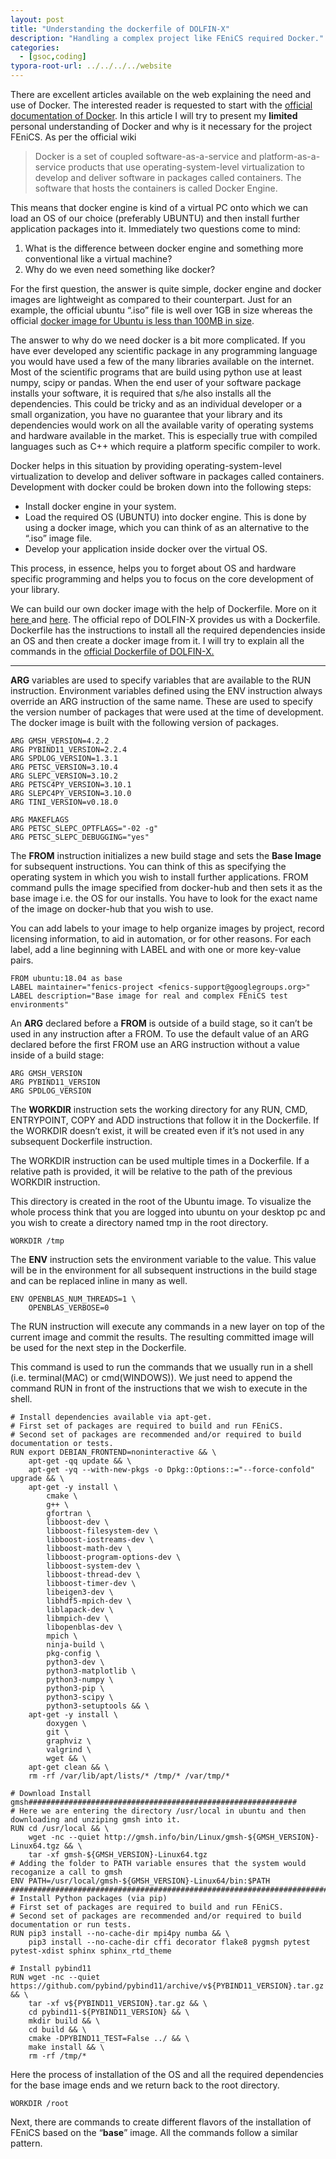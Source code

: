 ```yaml
---
layout: post
title: "Understanding the dockerfile of DOLFIN-X"
description: "Handling a complex project like FEniCS required Docker."
categories: 
  - [gsoc,coding]
typora-root-url: ../../../../website
---
```


There are excellent articles available on the web explaining the need and use of Docker. The interested reader is requested to start with the [official documentation of Docker](https://docs.docker.com/engine/docker-overview/). In this article I will try to present my **limited** personal understanding of Docker and why is it necessary for the project FEniCS. As per the official wiki

> Docker is a set of coupled software-as-a-service and platform-as-a-service products that use operating-system-level virtualization to develop and deliver software in packages called containers. The software that hosts the containers is called Docker Engine.

This means that docker engine is kind of a virtual PC onto which we can load an OS of our choice (preferably UBUNTU) and then install further application packages into it. Immediately two questions come to mind:

1. What is the difference between docker engine and something more conventional like a virtual machine?
2. Why do we even need something like docker?

For the first question, the answer is quite simple, docker engine and docker images are lightweight as compared to their counterpart. Just for an example, the official ubuntu “.iso” file is well over 1GB in size whereas the official [docker image for Ubuntu is less than 100MB in size](https://hub.docker.com/_/ubuntu?tab=tags).

The answer to why do we need docker is a bit more complicated. If you have ever developed any scientific package in any programming language you would have used a few of the many libraries available on the internet. Most of the scientific programs that are build using python use at least numpy, scipy or pandas. When the end user of your software package installs your software, it is required that s/he also installs all the dependencies. This could be tricky and as an individual developer or a small organization, you have no guarantee that your library and its dependencies would work on all the available varity of operating systems and hardware available in the market. This is especially true with compiled languages such as C++ which require a platform specific compiler to work.

Docker helps in this situation by providing operating-system-level virtualization to develop and deliver software in packages called containers. Development with docker could be broken down into the following steps:

- Install docker engine in your system.
- Load the required OS (UBUNTU) into docker engine. This is done by using a docker image, which you can think of as an alternative to the “.iso” image file.
- Develop your application inside docker over the virtual OS.

This process, in essence, helps you to forget about OS and hardware specific programming and helps you to focus on the core development of your library.

We can build our own docker image with the help of Dockerfile. More on it [here ](https://docs.docker.com/engine/reference/builder/)and [here](https://docs.docker.com/develop/develop-images/dockerfile_best-practices/). The official repo of DOLFIN-X provides us with a Dockerfile. Dockerfile has the instructions to install all the required dependencies inside an OS and then create a docker image from it. I will try to explain all the commands in the [official Dockerfile of DOLFIN-X.](https://github.com/FEniCS/dolfinx/blob/master/Dockerfile)

------

**ARG** variables are used to specify variables that are available to the RUN instruction. Environment variables defined using the ENV instruction always override an ARG instruction of the same name. These are used to specify the version number of packages that were used at the time of development. The docker image is built with the following version of packages.

```
ARG GMSH_VERSION=4.2.2
ARG PYBIND11_VERSION=2.2.4
ARG SPDLOG_VERSION=1.3.1
ARG PETSC_VERSION=3.10.4
ARG SLEPC_VERSION=3.10.2
ARG PETSC4PY_VERSION=3.10.1
ARG SLEPC4PY_VERSION=3.10.0
ARG TINI_VERSION=v0.18.0

ARG MAKEFLAGS
ARG PETSC_SLEPC_OPTFLAGS="-02 -g"
ARG PETSC_SLEPC_DEBUGGING="yes"
```

The **FROM** instruction initializes a new build stage and sets the **Base Image** for subsequent instructions. You can think of this as specifying the operating system in which you wish to install further applications. FROM command pulls the image specified from docker-hub and then sets it as the base image i.e. the OS for our installs. You have to look for the exact name of the image on docker-hub that you wish to use.

You can add labels to your image to help organize images by project, record licensing information, to aid in automation, or for other reasons. For each label, add a line beginning with LABEL and with one or more key-value pairs.

```
FROM ubuntu:18.04 as base
LABEL maintainer="fenics-project <fenics-support@googlegroups.org>"
LABEL description="Base image for real and complex FEniCS test environments"
```

An **ARG** declared before a **FROM** is outside of a build stage, so it can’t be used in any instruction after a FROM. To use the default value of an ARG declared before the first FROM use an ARG instruction without a value inside of a build stage:

```
ARG GMSH_VERSION
ARG PYBIND11_VERSION
ARG SPDLOG_VERSION
```

The **WORKDIR** instruction sets the working directory for any RUN, CMD, ENTRYPOINT, COPY and ADD instructions that follow it in the Dockerfile. If the WORKDIR doesn’t exist, it will be created even if it’s not used in any subsequent Dockerfile instruction.

The WORKDIR instruction can be used multiple times in a Dockerfile. If a relative path is provided, it will be relative to the path of the previous WORKDIR instruction.

This directory is created in the root of the Ubuntu image. To visualize the whole process think that you are logged into ubuntu on your desktop pc and you wish to create a directory named tmp in the root directory.

```
WORKDIR /tmp
```

The **ENV** instruction sets the environment variable to the value. This value will be in the environment for all subsequent instructions in the build stage and can be replaced inline in many as well.

```
ENV OPENBLAS_NUM_THREADS=1 \
    OPENBLAS_VERBOSE=0
```

The RUN instruction will execute any commands in a new layer on top of the current image and commit the results. The resulting committed image will be used for the next step in the Dockerfile.

This command is used to run the commands that we usually run in a shell (i.e. terminal(MAC) or cmd(WINDOWS)). We just need to append the command RUN in front of the instructions that we wish to execute in the shell.

```
# Install dependencies available via apt-get.
# First set of packages are required to build and run FEniCS.
# Second set of packages are recommended and/or required to build documentation or tests.
RUN export DEBIAN_FRONTEND=noninteractive && \
    apt-get -qq update && \
    apt-get -yq --with-new-pkgs -o Dpkg::Options::="--force-confold" upgrade && \
    apt-get -y install \
        cmake \
        g++ \
        gfortran \
        libboost-dev \
        libboost-filesystem-dev \
        libboost-iostreams-dev \
        libboost-math-dev \
        libboost-program-options-dev \
        libboost-system-dev \
        libboost-thread-dev \
        libboost-timer-dev \
        libeigen3-dev \
        libhdf5-mpich-dev \
        liblapack-dev \
        libmpich-dev \
        libopenblas-dev \
        mpich \
        ninja-build \
        pkg-config \
        python3-dev \
        python3-matplotlib \
        python3-numpy \
        python3-pip \
        python3-scipy \
        python3-setuptools && \
    apt-get -y install \
        doxygen \
        git \
        graphviz \
        valgrind \
        wget && \
    apt-get clean && \
    rm -rf /var/lib/apt/lists/* /tmp/* /var/tmp/*

# Download Install gmsh############################################################
# Here we are entering the directory /usr/local in ubuntu and then downloading and unziping gmsh into it.
RUN cd /usr/local && \
    wget -nc --quiet http://gmsh.info/bin/Linux/gmsh-${GMSH_VERSION}-Linux64.tgz && \
    tar -xf gmsh-${GMSH_VERSION}-Linux64.tgz
# Adding the folder to PATH variable ensures that the system would recoganize a call to gmsh
ENV PATH=/usr/local/gmsh-${GMSH_VERSION}-Linux64/bin:$PATH
####################################################################################
# Install Python packages (via pip)
# First set of packages are required to build and run FEniCS.
# Second set of packages are recommended and/or required to build documentation or run tests.
RUN pip3 install --no-cache-dir mpi4py numba && \
    pip3 install --no-cache-dir cffi decorator flake8 pygmsh pytest pytest-xdist sphinx sphinx_rtd_theme

# Install pybind11
RUN wget -nc --quiet https://github.com/pybind/pybind11/archive/v${PYBIND11_VERSION}.tar.gz && \
    tar -xf v${PYBIND11_VERSION}.tar.gz && \
    cd pybind11-${PYBIND11_VERSION} && \
    mkdir build && \
    cd build && \
    cmake -DPYBIND11_TEST=False ../ && \
    make install && \
    rm -rf /tmp/*
```

Here the process of installation of the OS and all the required dependencies for the base image ends and we return back to the root directory.

```
WORKDIR /root
```

Next, there are commands to create different flavors of the installation of FEniCS based on the “**base**” image. All the commands follow a similar pattern.

